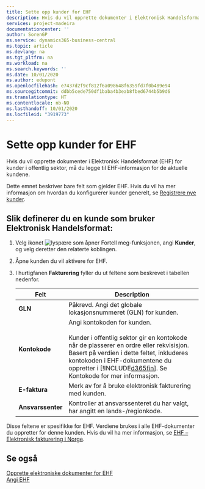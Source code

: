 ```yaml
---
title: Sette opp kunder for EHF
description: Hvis du vil opprette dokumenter i Elektronisk Handelsformat (EHF) for kunder i offentlig sektor, må du legge til EHF-informasjon for de aktuelle kundene.
services: project-madeira
documentationcenter: ''
author: SorenGP
ms.service: dynamics365-business-central
ms.topic: article
ms.devlang: na
ms.tgt_pltfrm: na
ms.workload: na
ms.search.keywords: ''
ms.date: 10/01/2020
ms.author: edupont
ms.openlocfilehash: e7437d2f9cf812f6a098648f6359fd7f0b489e94
ms.sourcegitcommit: ddbb5cede750df1baba4b3eab8fbed6744b5b9d6
ms.translationtype: HT
ms.contentlocale: nb-NO
ms.lasthandoff: 10/01/2020
ms.locfileid: "3919773"
---
```

# <a name="set-up-customers-for-ehf"></a>Sette opp kunder for EHF
Hvis du vil opprette dokumenter i Elektronisk Handelsformat (EHF) for kunder i offentlig sektor, må du legge til EHF-informasjon for de aktuelle kundene.  

Dette emnet beskriver bare felt som gjelder EHF. Hvis du vil ha mer informasjon om hvordan du konfigurerer kunder generelt, se [Registrere nye kunder](../../sales-how-register-new-customers.md).  

## <a name="to-set-up-a-customer-that-uses-elektronisk-handelsformat"></a>Slik definerer du en kunde som bruker Elektronisk Handelsformat:  

1.  Velg ikonet ![lyspære som åpner Fortell meg-funksjonen](../../media/ui-search/search_small.png "Fortell hva du vil gjøre"), angi **Kunder**, og velg deretter den relaterte koblingen.  
2.  Åpne kunden du vil aktivere for EHF.  
3.  I hurtigfanen **Fakturering** fyller du ut feltene som beskrevet i tabellen nedenfor.  

    |Felt|Description|  
    |---------------------------------|---------------------------------------|  
    |**GLN**|Påkrevd. Angi det globale lokasjonsnummeret (GLN) for kunden.|  
    |**Kontokode**|Angi kontokoden for kunden.<br /><br /> Kunder i offentlig sektor gir en kontokode når de plasserer en ordre eller rekvisisjon. Basert på verdien i dette feltet, inkluderes kontokoden i EHF-dokumentene du oppretter i [!INCLUDE[d365fin](../../includes/d365fin_md.md)]. Se Kontokode for mer informasjon.|  
    |**E-faktura**|Merk av for å bruke elektronisk fakturering med kunden.|  
    |**Ansvarssenter**|Kontroller at ansvarssenteret du har valgt, har angitt en lands-/regionkode.|  

Disse feltene er spesifikke for EHF. Verdiene brukes i alle EHF-dokumenter du oppretter for denne kunden. Hvis du vil ha mer informasjon, se [EHF – Elektronisk fakturering i Norge](ehf-electronic-invoicing-in-norway.md).  

## <a name="see-also"></a>Se også  
 [Opprette elektroniske dokumenter for EHF](how-to-create-electronic-documents-for-ehf.md)   
 [Angi EHF](how-to-set-up-ehf.md)
